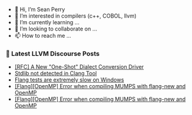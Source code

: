 - 👋 Hi, I’m Sean Perry
- 👀 I’m interested in compilers (c++, COBOL, llvm)
- 🌱 I’m currently learning ...
- 💞️ I’m looking to collaborate on ...
- 📫 How to reach me ...

<!---
s66perry/s66perry is a ✨ special ✨ repository because its `README.md` (this file) appears on your GitHub profile.
You can click the Preview link to take a look at your changes.
--->
### 📕 Latest LLVM Discourse Posts

<!-- DISCOURSE-LLVM:START -->
- [[RFC] A New &quot;One-Shot&quot; Dialect Conversion Driver](https://discourse.llvm.org/t/rfc-a-new-one-shot-dialect-conversion-driver/79083?page=2#post_25)
- [Stdlib not detected in Clang Tool](https://discourse.llvm.org/t/stdlib-not-detected-in-clang-tool/79164#post_1)
- [Flang tests are extremely slow on Windows](https://discourse.llvm.org/t/flang-tests-are-extremely-slow-on-windows/78591?page=2#post_31)
- [[Flang][OpenMP] Error when compiling MUMPS with flang-new and OpenMP](https://discourse.llvm.org/t/flang-openmp-error-when-compiling-mumps-with-flang-new-and-openmp/79162#post_3)
- [[Flang][OpenMP] Error when compiling MUMPS with flang-new and OpenMP](https://discourse.llvm.org/t/flang-openmp-error-when-compiling-mumps-with-flang-new-and-openmp/79162#post_2)
<!-- DISCOURSE-LLVM:END -->
